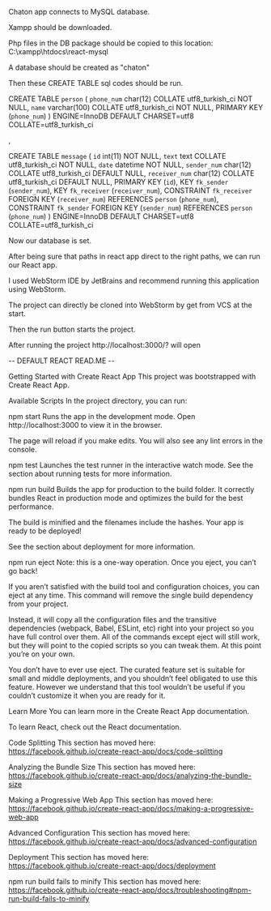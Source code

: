 Chaton app connects to MySQL database.

Xampp should be downloaded.

Php files in the DB package should be copied to this location:
C:\xampp\htdocs\react-mysql

A database should be created as "chaton"

Then these CREATE TABLE sql codes should be run.

CREATE TABLE `person` (
`phone_num` char(12) COLLATE utf8_turkish_ci NOT NULL,
`name` varchar(100) COLLATE utf8_turkish_ci NOT NULL,
PRIMARY KEY (`phone_num`)
) ENGINE=InnoDB DEFAULT CHARSET=utf8 COLLATE=utf8_turkish_ci

,

CREATE TABLE `message` (
`id` int(11) NOT NULL,
`text` text COLLATE utf8_turkish_ci NOT NULL,
`date` datetime NOT NULL,
`sender_num` char(12) COLLATE utf8_turkish_ci DEFAULT NULL,
`receiver_num` char(12) COLLATE utf8_turkish_ci DEFAULT NULL,
PRIMARY KEY (`id`),
KEY `fk_sender` (`sender_num`),
KEY `fk_receiver` (`receiver_num`),
CONSTRAINT `fk_receiver` FOREIGN KEY (`receiver_num`) REFERENCES `person` (`phone_num`),
CONSTRAINT `fk_sender` FOREIGN KEY (`sender_num`) REFERENCES `person` (`phone_num`)
) ENGINE=InnoDB DEFAULT CHARSET=utf8 COLLATE=utf8_turkish_ci

Now our database is set.

After being sure that paths in react app direct to the right paths,
we can run our React app.

I used WebStorm IDE by JetBrains and recommend running this application
using WebStorm. 

The project can directly be cloned into WebStorm by get from VCS at the start.

Then the run button starts the project.

After running the project http://localhost:3000/? will open

-- DEFAULT REACT READ.ME -- 

Getting Started with Create React App
This project was bootstrapped with Create React App.

Available Scripts
In the project directory, you can run:

npm start
Runs the app in the development mode.
Open http://localhost:3000 to view it in the browser.

The page will reload if you make edits.
You will also see any lint errors in the console.

npm test
Launches the test runner in the interactive watch mode.
See the section about running tests for more information.

npm run build
Builds the app for production to the build folder.
It correctly bundles React in production mode and optimizes the build for the best performance.

The build is minified and the filenames include the hashes.
Your app is ready to be deployed!

See the section about deployment for more information.

npm run eject
Note: this is a one-way operation. Once you eject, you can’t go back!

If you aren’t satisfied with the build tool and configuration choices, you can eject at any time. This command will remove the single build dependency from your project.

Instead, it will copy all the configuration files and the transitive dependencies (webpack, Babel, ESLint, etc) right into your project so you have full control over them. All of the commands except eject will still work, but they will point to the copied scripts so you can tweak them. At this point you’re on your own.

You don’t have to ever use eject. The curated feature set is suitable for small and middle deployments, and you shouldn’t feel obligated to use this feature. However we understand that this tool wouldn’t be useful if you couldn’t customize it when you are ready for it.

Learn More
You can learn more in the Create React App documentation.

To learn React, check out the React documentation.

Code Splitting
This section has moved here: https://facebook.github.io/create-react-app/docs/code-splitting

Analyzing the Bundle Size
This section has moved here: https://facebook.github.io/create-react-app/docs/analyzing-the-bundle-size

Making a Progressive Web App
This section has moved here: https://facebook.github.io/create-react-app/docs/making-a-progressive-web-app

Advanced Configuration
This section has moved here: https://facebook.github.io/create-react-app/docs/advanced-configuration

Deployment
This section has moved here: https://facebook.github.io/create-react-app/docs/deployment

npm run build fails to minify
This section has moved here: https://facebook.github.io/create-react-app/docs/troubleshooting#npm-run-build-fails-to-minify



